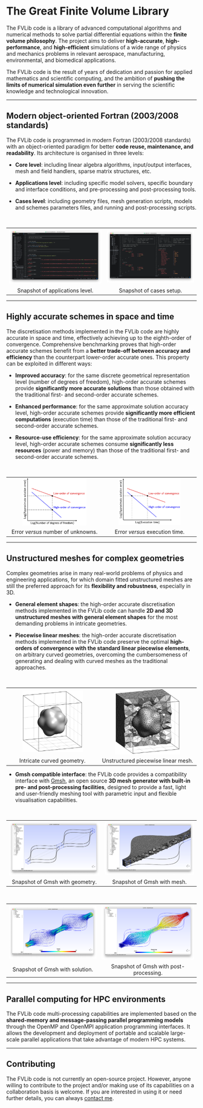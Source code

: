 
# The Great Finite Volume Library

The FVLib code is a library of advanced computational algorithms and numerical methods to solve partial differential equations within the **finite volume philosophy**. The project aims to deliver **high-accurate**, **high-performance**, and **high-efficient** simulations of a wide range of physics and mechanics problems in relevant aerospace, manufacturing, environmental, and biomedical applications.

The FVLib code is the result of years of dedication and passion for applied mathematics and scientific computing, and the ambition of **pushing the limits of numerical simulation even further** in serving the scientific knowledge and technological innovation.

---

## Modern object-oriented Fortran (2003/2008 standards)

The FVLib code is programmed in modern Fortran (2003/2008 standards) with an object-oriented paradigm for better **code reuse, maintenance, and readability**. Its architecture is organised in three levels:

- **Core level**: including linear algebra algorithms, input/output interfaces, mesh and field handlers, sparse matrix structures, etc.

- **Applications level**: including specific model solvers, specific boundary and interface conditions, and pre-processing and post-processing tools.

- **Cases level**: including geometry files, mesh generation scripts, models and schemes parameters files, and running and post-processing scripts.

<br>

<div align="center">
  <table>
    <tr>
      <td align="center"><img src="images/applications_level.png" width="100%"></td>
      <td align="center"><img src="images/cases_level.png" width="100%"></td>
    </tr>
    <tr>
      <td align="center">Snapshot of applications level.</td>
      <td align="center">Snapshot of cases setup.</td>
    </tr>
  </table>
</div>

---

## Highly accurate schemes in space and time

The discretisation methods implemented in the FVLib code are highly accurate in space and time, effectively achieving up to the eighth-order of convergence. Comprehensive benchmarking proves that high-order accurate schemes benefit from a **better trade-off between accuracy and efficiency** than the counterpart lower-order accurate ones. This property can be exploited in different ways:

- **Improved accuracy**: for the same discrete geometrical representation level (number of degrees of freedom), high-order accurate schemes provide **significantly more accurate solutions** than those obtained with the traditional first- and second-order accurate schemes.

- **Enhanced performance**: for the same approximate solution accuracy level, high-order accurate schemes provide **significantly more efficient computations** (execution time) than those of the traditional first- and second-order accurate schemes.

- **Resource-use efficiency**: for the same approximate solution accuracy level, high-order accurate schemes consume **significantly less resources** (power and memory) than those of the traditional first- and second-order accurate schemes.

<br>

<div align="center">
  <table>
    <tr>
      <td align="center"><img src="images/error_vs_dof.png" width="70%"></td>
      <td align="center"><img src="images/error_vs_time.png" width="70%"></td>
    </tr>
    <tr>
      <td align="center">Error <em>versus</em> number of unknowns.</td>
      <td align="center">Error <em>versus</em> execution time.</td>
    </tr>
  </table>
</div>

---

## Unstructured meshes for complex geometries

Complex geometries arise in many real-world problems of physics and engineering applications, for which domain fitted unstructured meshes are still the preferred approach for its **flexibility and robustness**, especially in 3D.

- **General element shapes**: the high-order accurate discretisation methods implemented in the FVLib code can handle **2D and 3D unstructured meshes with general element shapes** for the most demanding problems in intricate geometries.

- **Piecewise linear meshes**: the high-order accurate discretisation methods implemented in the FVLib code preserve the optimal **high-orders of convergence with the standard linear piecewise elements**, on arbitrary curved geometries, overcoming the cumbersomeness of generating and dealing with curved meshes as the traditional approaches.

<br>

<div align="center">
  <table>
    <tr>
      <td align="center"><img src="images/curved_domain.png" width="70%"></td>
      <td align="center"><img src="images/unstructured_mesh.png" width="70%"></td>
    </tr>
    <tr>
      <td align="center">Intricate curved geometry.</td>
      <td align="center">Unstructured piecewise linear mesh.</td>
    </tr>
  </table>
</div>

- **Gmsh compatible interface**: the FVLib code provides a compatibility interface with [Gmsh](https://gmsh.info/), an open source **3D mesh generator with built-in pre- and post-processing facilities**, designed to provide a fast, light and user-friendly meshing tool with parametric input and flexible visualisation capabilities.

<br>

<div align="center">
  <table>
    <tr>
      <td align="center"><img src="images/gmsh1.png" width="100%"></td>
      <td align="center"><img src="images/gmsh2.png" width="100%"></td>
    </tr>
    <tr>
      <td align="center">Snapshot of Gmsh with geometry.</td>
      <td align="center">Snapshot of Gmsh with mesh.</td>
    </tr>
  </table>
</div>

<br>

<div align="center">
  <table>
    <tr>
      <td align="center"><img src="images/gmsh3.png" width="100%"></td>
      <td align="center"><img src="images/gmsh4.png" width="100%"></td>
    </tr>
    <tr>
      <td align="center">Snapshot of Gmsh with solution.</td>
      <td align="center">Snapshot of Gmsh with post-processing.</td>
    </tr>
  </table>
</div>

---

## Parallel computing for HPC environments

The FVLib code multi-processing capabilities are implemented based on the **shared-memory and message-passing parallel programming models** through the OpenMP and OpenMPI application programming interfaces. It allows the development and deployment of portable and scalable large-scale parallel applications that take advantage of modern HPC systems.

---

## Contributing

The FVLib code is not currently an open-source project. However, anyone willing to contribute to the project and/or making use of its capabilities on a collaboration basis is welcome. If you are interested in using it or need further details, you can always [contact me](mailto:rcosta@dep.uminho.pt).
